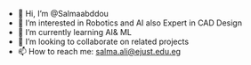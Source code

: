 - 👋 Hi, I’m @Salmaabddou 
- 👀 I’m interested in Robotics and AI also Expert in CAD Design
- 🌱 I’m currently learning AI& ML
- 💞️ I’m looking to collaborate on related projects 
- 📫 How to reach me: salma.ali@ejust.edu.eg
  


<!---
Salmaabddou/Salmaabddou is a ✨ special ✨ repository because its `README.md` (this file) appears on your GitHub profile.
You can click the Preview link to take a look at your changes.
--->

